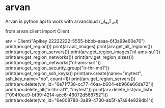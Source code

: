 # arvan
Arvan is python api to work with arvancloud (ابر آروان)

from arvan.client import Client

arv = Client("Apikey 22222222-5555-bbbb-aaaa-6f3a99e60e76")
print(arv.get_region())
print(arv.all_images)
print(arv.get_all_regions())
print(arv.get_region_servers())
print(arv.get_region_images('nl-ams-su1'))
print(arv.get_region_networks())
print(arv.get_region_sizes())
print(arv.get_region_networks("nl-ams-su1"))
print(arv.get_region_security_group("ir-thr-mn1"))
print(arv.get_region_ssh_keys())
print(arv.create(name="mytest", ssh_key_name="no", count=1))
print(arv.get_region_servers())
print(arv.delete(vm_id="6e71f738-cc77-46aa-b604-eb966e66da72"))
print(arv.delete_all("ir-thr-at1", "mytest"))
print(arv.delete_list(vm_list=["094f0ee9-bf99-4214-acc6-46072d568752"]))
print(arv.delete(vm_id="6e008780-3a89-4730-ab5f-a7a94e929db1"))
